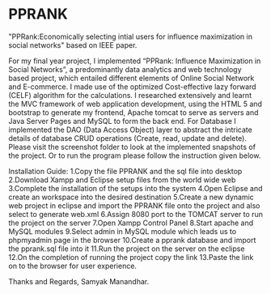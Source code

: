 # PPRANK
"PPRank:Economically selecting intial users for influence maximization in social networks" based on IEEE paper.

For my final year project, I implemented “PPRank: Influence Maximization in Social Networks”, a predominantly data analytics and web technology based project, which entailed different elements of Online Social Network and E-commerce. I made use of the optimized Cost-effective lazy forward (CELF) algorithm for the calculations. I researched extensively and learnt the MVC framework of web application development, using the HTML 5 and bootstrap to generate my frontend, Apache tomcat to serve as servers and Java Server Pages and MySQL to form the back end. For Database I implemented the  DAO (Data Access Object) layer to abstract the intricate details of database CRUD operations (Create, read, update and delete). Please visit the screenshot folder to look at the implemented snapshots of the project. Or to run the program please follow the instruction given below.

Installation Guide:
1.Copy the file PPRANK and the sql file into desktop
2.Download Xampp and Eclipse setup files from the world wide web
3.Complete the installation of the setups into the system
4.Open Eclipse and create an workspace into the desired destination
5.Create a new dynamic web project in eclipse and import the PPRANK file onto the project and also select to generate web.xml
6.Assign 8080 port to the TOMCAT server to run the project on the server
7.Open Xampp Control Panel
8.Start apache and MySQL modules
9.Select admin in MySQL module which leads us to phpmyadmin page in the browser
10.Create a pprank database and import the pprank.sql file into it
11.Run the project on the server on the eclipse
12.On the completion of running the project copy the link
13.Paste the link on to the browser for user experience.


Thanks and Regards,
Samyak Manandhar.
